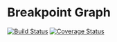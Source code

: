 Breakpoint Graph
================
[![Build Status](https://travis-ci.org/sergey-aganezov-jr/bg.svg?branch=aganezov)](https://travis-ci.org/sergey-aganezov-jr/bg) [![Coverage Status](https://coveralls.io/repos/sergey-aganezov-jr/bg/badge.svg?branch=aganezov)](https://coveralls.io/r/sergey-aganezov-jr/bg?branch=aganezov)
